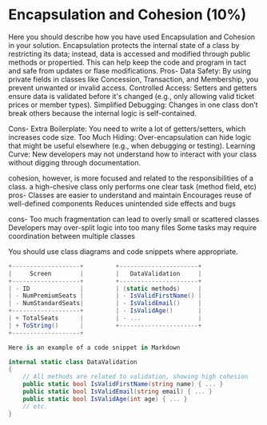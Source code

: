 # Encapsulation and Cohesion (10%)

Here you should describe how you have used Encapsulation and Cohesion in your solution.
Encapsulation protects the internal state of a class by restricting its data; instead, data is accessed and modified through public methods or propertied. This can help keep the code and program in tact and safe from updates or flase modifications.
Pros-
Data Safety: By using private fields in classes like Concession, Transaction, and Membership, you prevent unwanted or invalid access.
Controlled Access: Setters and getters ensure data is validated before it's changed (e.g., only allowing valid ticket prices or member types).
Simplified Debugging: Changes in one class don’t break others because the internal logic is self-contained.

Cons-
Extra Boilerplate: You need to write a lot of getters/setters, which increases code size.
Too Much Hiding: Over-encapsulation can hide logic that might be useful elsewhere (e.g., when debugging or testing).
Learning Curve: New developers may not understand how to interact with your class without digging through documentation.

cohesion, however, is more focused and related to the responsibilities of a class. a high-chesive class only performs one clear task (method field, etc)
pros-
Classes are easier to understand and maintain
Encourages reuse of well-defined components
Reduces unintended side effects and bugs

cons-
Too much fragmentation can lead to overly small or scattered classes
Developers may over-split logic into too many files
Some tasks may require coordination between multiple classes

You should use class diagrams and code snippets where appropriate.

```cs
+-------------------+         +----------------------+
|     Screen        |         |   DataValidation     |
+-------------------+         +----------------------+
| - ID              |         | (static methods)     |
| - NumPremiumSeats |         | - IsValidFirstName() |
| - NumStandardSeats|         | - IsValidEmail()     |
+-------------------+         | - IsValidAge()       |
| + TotalSeats      |         | - ...                |
| + ToString()      |         +----------------------+
+-------------------+
```

```cs
Here is an example of a code snippet in Markdown

internal static class DataValidation
{
    // All methods are related to validation, showing high cohesion
    public static bool IsValidFirstName(string name) { ... }
    public static bool IsValidEmail(string email) { ... }
    public static bool IsValidAge(int age) { ... }
    // etc.
}
```



